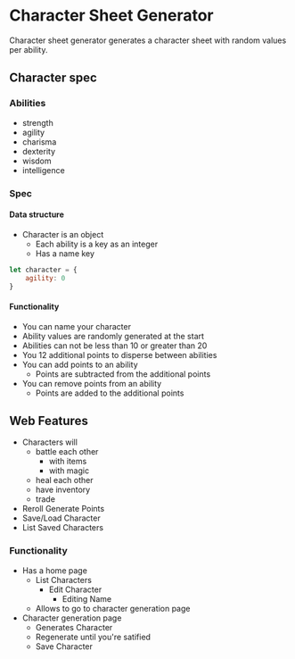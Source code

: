 # Character Sheet Generator

Character sheet generator generates a character sheet with random values per ability.

## Character spec

### Abilities

- strength
- agility
- charisma
- dexterity
- wisdom
- intelligence

### Spec

#### Data structure

- Character is an object
    - Each ability is a key as an integer
    - Has a name key

```js
let character = {
    agility: 0
}
```

#### Functionality

- You can name your character
- Ability values are randomly generated at the start
- Abilities can not be less than 10 or greater than 20
- You 12 additional points to disperse between abilities
- You can add points to an ability
  - Points are subtracted from the additional points
- You can remove points from an ability
  - Points are added to the additional points

## Web Features

- Characters will
  - battle each other
    - with items
    - with magic
  - heal each other
  - have inventory
  - trade
- Reroll Generate Points
- Save/Load Character
- List Saved Characters

### Functionality

- Has a home page
  - List Characters
    - Edit Character
      - Editing Name
  - Allows to go to character generation page
- Character generation page
  - Generates Character
  - Regenerate until you're satified
  - Save Character
